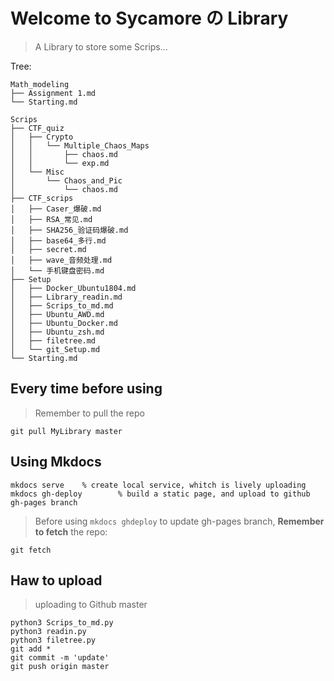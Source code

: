 # Welcome to Sycamore の Library

> A Library to store some Scrips...

Tree:

```
Math_modeling
├── Assignment 1.md
└── Starting.md

Scrips
├── CTF_quiz
│   ├── Crypto
│   │   └── Multiple_Chaos_Maps
│   │       ├── chaos.md
│   │       └── exp.md
│   └── Misc
│       └── Chaos_and_Pic
│           └── chaos.md
├── CTF_scrips
│   ├── Caser_爆破.md
│   ├── RSA_常见.md
│   ├── SHA256_验证码爆破.md
│   ├── base64_多行.md
│   ├── secret.md
│   ├── wave_音频处理.md
│   └── 手机键盘密码.md
├── Setup
│   ├── Docker_Ubuntu1804.md
│   ├── Library_readin.md
│   ├── Scrips_to_md.md
│   ├── Ubuntu_AWD.md
│   ├── Ubuntu_Docker.md
│   ├── Ubuntu_zsh.md
│   ├── filetree.md
│   └── git_Setup.md
└── Starting.md
```

## Every time before using
> Remember to pull the repo
```shell
git pull MyLibrary master
```

## Using Mkdocs
```shell
mkdocs serve    % create local service, whitch is lively uploading
mkdocs gh-deploy        % build a static page, and upload to github gh-pages branch
```
> Before using `mkdocs ghdeploy` to update gh-pages branch,
> **Remember to fetch** the repo:
```shell
git fetch
```

## Haw to upload
> uploading to Github master
```shell
python3 Scrips_to_md.py
python3 readin.py
python3 filetree.py
git add *
git commit -m 'update'
git push origin master
```

